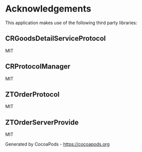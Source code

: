 # Acknowledgements
This application makes use of the following third party libraries:

## CRGoodsDetailServiceProtocol

MIT


## CRProtocolManager

MIT


## ZTOrderProtocol

MIT


## ZTOrderServerProvide

MIT

Generated by CocoaPods - https://cocoapods.org

